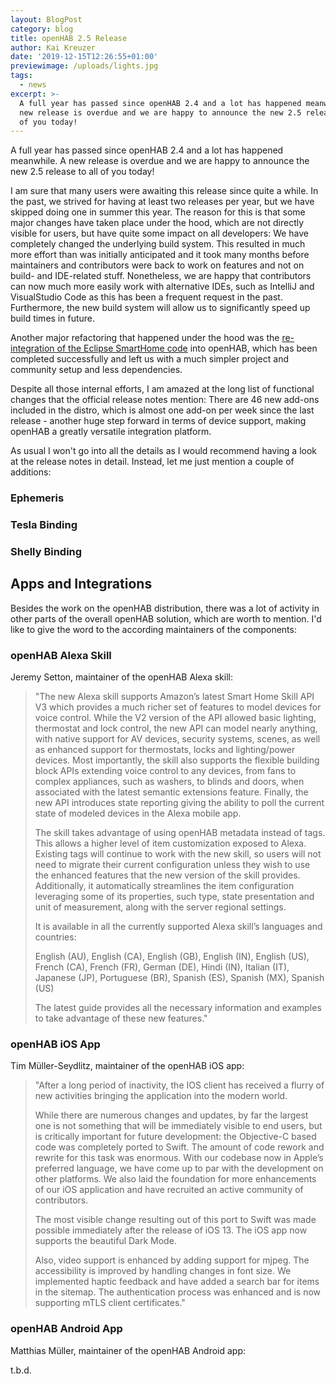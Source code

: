 ```yaml
---
layout: BlogPost
category: blog
title: openHAB 2.5 Release
author: Kai Kreuzer
date: '2019-12-15T12:26:55+01:00'
previewimage: /uploads/lights.jpg
tags:
  - news
excerpt: >-
  A full year has passed since openHAB 2.4 and a lot has happened meanwhile. A
  new release is overdue and we are happy to announce the new 2.5 release to all
  of you today!
---
```

A full year has passed since openHAB 2.4 and a lot has happened meanwhile. A new release is overdue and we are happy to announce the new 2.5 release to all of you today!

<!-- more -->

I am sure that many users were awaiting this release since quite a while. In the past, we strived for having at least two releases per year, but we have skipped doing one in summer this year. The reason for this is that some major changes have taken place under the hood, which are not directly visible for users, but have quite some impact on all developers: We have completely changed the underlying build system. This resulted in much more effort than was initially anticipated and it took many months before maintainers and contributors were back to work on features and not on build- and IDE-related stuff. Nonetheless, we are happy that contributors can now much more easily work with alternative IDEs, such as IntelliJ and VisualStudio Code as this has been a frequent request in the past. Furthermore, the new build system will allow us to significantly speed up build times in future.

Another major refactoring that happened under the hood was the [re-integration of the Eclipse SmartHome code](https://community.openhab.org/t/the-road-ahead-reintegrating-esh/64670) into openHAB, which has been completed successfully and left us with a much simpler project and community setup and less dependencies.

Despite all those internal efforts, I am amazed at the long list of functional changes that the official release notes mention: There are 46 new add-ons included in the distro, which is almost one add-on per week since the last release - another huge step forward in terms of device support, making openHAB a greatly versatile integration platform.

As usual I won't go into all the details as I would recommend having a look at the release notes in detail. Instead, let me just mention a couple of additions:

### Ephemeris

### Tesla Binding

### Shelly Binding

## Apps and Integrations

Besides the work on the openHAB distribution, there was a lot of activity in other parts of the overall openHAB solution, which are worth to mention. I'd like to give the word to the according maintainers of the components:

### openHAB Alexa Skill

Jeremy Setton, maintainer of the openHAB Alexa skill:

> "The new Alexa skill supports Amazon’s latest Smart Home Skill API V3 which provides a much richer set of features to model devices for voice control. While the V2 version of the API allowed basic lighting, thermostat and lock control, the new API can model nearly anything, with native support for AV devices, security systems, scenes, as well as enhanced support for thermostats, locks and lighting/power devices. Most importantly, the skill also supports the flexible building block APIs extending voice control to any devices, from fans to complex appliances, such as washers, to blinds and doors, when associated with the latest semantic extensions feature. Finally, the new API introduces state reporting giving the ability to poll the current state of modeled devices in the Alexa mobile app.
>
> The skill takes advantage of using openHAB metadata instead of tags. This allows a higher level of item customization exposed to Alexa. Existing tags will continue to work with the new skill, so users will not need to migrate their current configuration unless they wish to use the enhanced features that the new version of the skill provides. Additionally, it automatically streamlines the item configuration leveraging some of its properties, such type, state presentation and unit of measurement, along with the server regional settings.
>
> It is available in all the currently supported Alexa skill’s languages and countries:
>
> English (AU), English (CA), English (GB), English (IN), English (US), French (CA), French (FR), German (DE), Hindi (IN), Italian (IT), Japanese (JP), Portuguese (BR), Spanish (ES), Spanish (MX), Spanish (US)
>
> The latest guide provides all the necessary information and examples to take advantage of these new features."

### openHAB iOS App

Tim Müller-Seydlitz, maintainer of the openHAB iOS app:

> "After a long period of inactivity, the IOS client has received a flurry of new activities bringing the application into the modern world.
>
> While there are numerous changes and updates, by far the largest one is not something that will be immediately visible to end users, but is critically important for future development: the Objective-C based code was completely ported to Swift. The amount of code rework and rewrite for this task was enormous. With our codebase now in Apple’s preferred language, we have come up to par with the development on other platforms. We also laid the foundation for more enhancements of our iOS application and have recruited an active community of contributors.
>
> The most visible change resulting out of this port to Swift was made possible immediately after the release of iOS 13. The iOS app now supports the beautiful Dark Mode.
>
> Also, video support is enhanced by adding support for mjpeg. The accessibility is improved by handling changes in font size. We implemented haptic feedback and have added a search bar for items in the sitemap. The authentication process was enhanced and is now supporting mTLS client certificates."

### openHAB Android App

Matthias Müller, maintainer of the openHAB Android app:

t.b.d.
